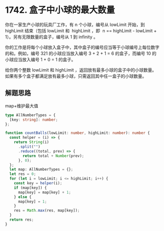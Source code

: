 # 1742. 盒子中小球的最大数量

你在一家生产小球的玩具厂工作，有 n 个小球，编号从 lowLimit 开始，到 highLimit 结束（包括 lowLimit 和  highLimit ，即  n == highLimit - lowLimit + 1）。另有无限数量的盒子，编号从 1 到 infinity 。

你的工作是将每个小球放入盒子中，其中盒子的编号应当等于小球编号上每位数字的和。例如，编号 321 的小球应当放入编号 3 + 2 + 1 = 6 的盒子，而编号 10 的小球应当放入编号 1 + 0 = 1 的盒子。

给你两个整数 lowLimit 和 highLimit ，返回放有最多小球的盒子中的小球数量。如果有多个盒子都满足放有最多小球，只需返回其中任一盒子的小球数量。



## 解题思路

map+维护最大值

```typescript
type AllNumberTypes = {
  [key: string]: number;
};

function countBalls(lowLimit: number, highLimit: number): number {
  const helper = (i) => {
    return String(i)
      .split("")
      .reduce((total, prev) => {
        return total + Number(prev);
      }, 0);
  };
  let map: AllNumberTypes = {};
  let res = 0;
  for (let i = lowLimit; i <= highLimit; i++) {
    const key = helper(i);
    if (map[key]) {
      map[key] = map[key] + 1;
    } else {
      map[key] = 1;
    }
    res = Math.max(res, map[key]);
  }
  return res;
}
```

